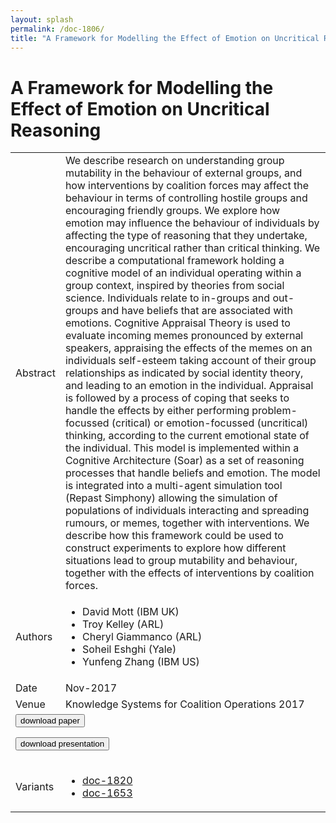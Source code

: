 ```yaml
---
layout: splash
permalink: /doc-1806/
title: "A Framework for Modelling the Effect of Emotion on Uncritical Reasoning"
---
```


# A Framework for Modelling the Effect of Emotion on Uncritical Reasoning

<table>
    <tbody>
    <tr>
        <td>Abstract</td>
        <td>We describe research on understanding group mutability in the behaviour of external groups, and how interventions by coalition forces may affect the behaviour in terms of controlling hostile groups and encouraging friendly groups. We explore how emotion may influence the behaviour of individuals by affecting the type of reasoning that they undertake, encouraging uncritical rather than critical thinking. We describe a computational framework holding a cognitive model of an individual operating within a group context, inspired by theories from social science. Individuals relate to in-groups and out-groups and have beliefs that are associated with emotions. Cognitive Appraisal Theory is used to evaluate incoming memes pronounced by external speakers, appraising the effects of the memes on an individuals self-esteem taking account of their group relationships as indicated by social identity theory, and leading to an emotion in the individual. Appraisal is followed by a process of coping that seeks to handle the effects by either performing problem-focussed (critical) or emotion-focussed (uncritical) thinking, according to the current emotional state of the individual. This model is implemented within a Cognitive Architecture (Soar) as a set of reasoning processes that handle beliefs and emotion. The model is integrated into a multi-agent simulation tool (Repast Simphony) allowing the simulation of populations of individuals interacting and spreading rumours, or memes, together with interventions. We describe how this framework could be used to construct experiments to explore how different situations lead to group mutability and behaviour, together with the effects of interventions by coalition forces.</td>
    </tr>
    <tr>
        <td>Authors</td>
        <td>
            <ul>
                <li>David Mott (IBM UK)</li>
                <li>Troy Kelley (ARL)</li>
                <li>Cheryl Giammanco (ARL)</li>
                <li>Soheil Eshghi (Yale)</li>
                <li>Yunfeng Zhang (IBM US)</li>
            </ul>
        </td>
    </tr>
    <tr>
        <td>Date</td>
        <td>Nov-2017</td>
    </tr>
    <tr>
        <td>Venue</td>
        <td>Knowledge Systems for Coalition Operations 2017</td>
    </tr>
        <tr>
            <td colspan="2">
                <form method="get" action="https://dais-ita.org/sites/default/files/paper_111.pdf">
                    <button type="submit">download paper</button>
                </form>
                <form method="get" action="https://dais-ita.org/sites/default/files/Uncrit_Presentation_KSCO_2.pdf">
                    <button type="submit">download presentation</button>
                </form>
            </td>
        </tr>
        <tr>
            <td>Variants</td>
            <td>
                <ul>
                    <li><a href="${varId}">doc-1820</a></li>
                    <li><a href="${varId}">doc-1653</a></li>
                </ul>
            </td>
        </tr>
    </tbody>
</table>
